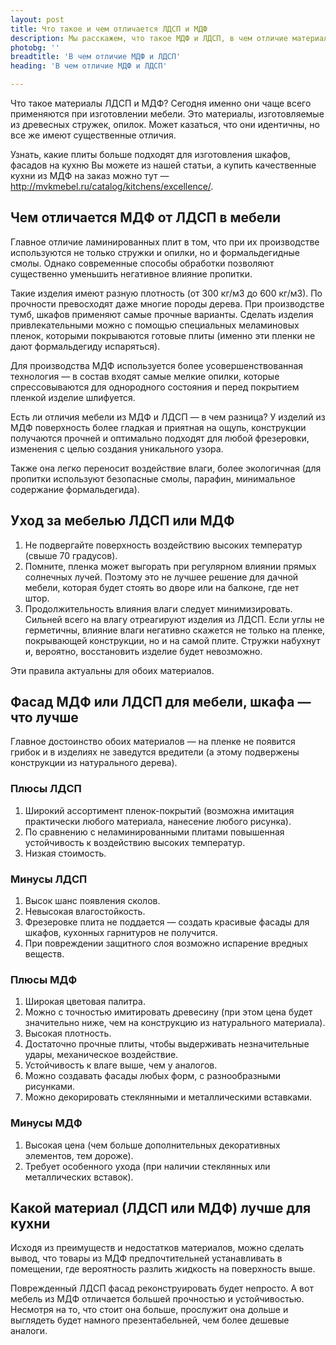 ```yaml
---
layout: post 
title: Что такое и чем отличается ЛДСП и МДФ
description: Мы расскажем, что такое МДФ и ЛДСП, в чем отличие материалов, что лучше для мебели и фасада кухни | TR
photobg: ''
breadtitle: 'В чем отличие МДФ и ЛДСП'
heading: 'В чем отличие МДФ и ЛДСП'

--- 
```


Что такое материалы ЛДСП и МДФ? Сегодня именно они чаще всего применяются при изготовлении мебели. Это материалы, изготовляемые из древесных стружек, опилок. Может казаться, что они идентичны, но все же имеют существенные отличия.

Узнать, какие плиты больше подходят для изготовления шкафов, фасадов на кухню Вы можете из нашей статьи, а купить качественные кухни из МДФ на заказ можно тут — http://mvkmebel.ru/catalog/kitchens/excellence/.

## Чем отличается МДФ от ЛДСП в мебели

Главное отличие ламинированных плит в том, что при их производстве используются не только стружки и опилки, но и формальдегидные смолы. Однако современные способы обработки позволяют существенно уменьшить негативное влияние пропитки.

Такие изделия имеют разную плотность (от 300 кг/м3 до 600 кг/м3). По прочности превосходят даже многие породы дерева. При производстве тумб, шкафов применяют самые прочные варианты. Сделать изделия привлекательными можно с помощью специальных меламиновых пленок, которыми покрываются готовые плиты (именно эти пленки не дают формальдегиду испаряться).

Для производства МДФ используется более усовершенствованная технология — в состав входят самые мелкие опилки, которые спрессовываются для однородного состояния и перед покрытием пленкой изделие шлифуется.

Есть ли отличия мебели из МДФ и ЛДСП — в чем разница? У изделий из МДФ поверхность более гладкая и приятная на ощупь, конструкции получаются прочней и оптимально подходят для любой фрезеровки, изменения с целью создания уникального узора.

Также она легко переносит воздействие влаги, более экологичная (для пропитки используют безопасные смолы, парафин, минимальное содержание формальдегида).

## Уход за мебелью ЛДСП или МДФ

1. Не подвергайте поверхность воздействию высоких температур (свыше 70 градусов).
2. Помните, пленка может выгорать при регулярном влиянии прямых солнечных лучей. Поэтому это не лучшее решение для дачной мебели, которая будет стоять во дворе или на балконе, где нет штор.
3. Продолжительность влияния влаги следует минимизировать. Сильней всего на влагу отреагируют изделия из ЛДСП. Если углы не герметичны, влияние влаги негативно скажется не только на пленке, покрывающей конструкции, но и на самой плите. Стружки набухнут и, вероятно, восстановить изделие будет невозможно.

Эти правила актуальны для обоих материалов.

## Фасад МДФ или ЛДСП для мебели, шкафа — что лучше

Главное достоинство обоих материалов — на пленке не появится грибок и в изделиях не заведутся вредители (а этому подвержены конструкции из натурального дерева).

### Плюсы ЛДСП

1. Широкий ассортимент пленок-покрытий (возможна имитация практически любого материала, нанесение любого рисунка).
2. По сравнению с неламинированными плитами повышенная устойчивость к воздействию высоких температур.
3. Низкая стоимость.

### Минусы ЛДСП

1. Высок шанс появления сколов.
2. Невысокая влагостойкость.
3. Фрезеровке плита не поддается — создать красивые фасады для шкафов, кухонных гарнитуров не получится.
4. При повреждении защитного слоя возможно испарение вредных веществ.

### Плюсы МДФ

1. Широкая цветовая палитра.
2. Можно с точностью имитировать древесину (при этом цена будет значительно ниже, чем на конструкцию из натурального материала).
3. Высокая плотность.
4. Достаточно прочные плиты, чтобы выдерживать незначительные удары, механическое воздействие.
5. Устойчивость к влаге выше, чем у аналогов.
6. Можно создавать фасады любых форм, с разнообразными рисунками.
7. Можно декорировать стеклянными и металлическими вставками.

### Минусы МДФ

1. Высокая цена (чем больше дополнительных декоративных элементов, тем дороже).
2. Требует особенного ухода (при наличии стеклянных или металлических вставок).

## Какой материал (ЛДСП или МДФ) лучше для кухни

Исходя из преимуществ и недостатков материалов, можно сделать вывод, что товары из МДФ предпочтительней устанавливать в помещении, где вероятность разлить жидкость на поверхность выше.

Поврежденный ЛДСП фасад реконструировать будет непросто. А вот мебель из МДФ отличается большей прочностью и устойчивостью. Несмотря на то, что стоит она больше, прослужит она дольше и выглядеть будет намного презентабельней, чем более дешевые аналоги.
